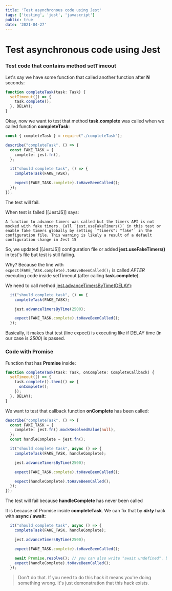 ```yaml
---
title: 'Test asynchronous code using Jest'
tags: ['testing', 'jest', 'javascript']
public: true
date: '2021-04-27'
---
```


# Test asynchronous code using Jest

### Test code that contains method setTimeout

Let's say we have some function that called another function after **N** seconds:

```ts
function completeTask(task: Task) {
  setTimeout(() => {
    task.complete();
  }, DELAY);
}
```

Okay, now we want to test that method **task.complete** was called when we called function **completeTask**:

```ts
const { completeTask } = require("./completeTask");

describe("completeTask", () => {
  const FAKE_TASK = {
    complete: jest.fn(),
  };

  it("should complete task", () => {
    completeTask(FAKE_TASK);

    expect(FAKE_TASK.complete).toHaveBeenCalled();
  });
});
```

The test will fail. 

When test is failed [[JestJS]] says:

```
A function to advance timers was called but the timers API is not mocked with fake timers. Call `jest.useFakeTimers()` in this test or enable fake timers globally by setting `"timers": "fake"` in the configuration file. This warning is likely a result of a default configuration change in Jest 15
```

So, we updated [[JestJS]] configuration file or added **jest.useFakeTimers()** in test's file but test is still failing. 

Why? Because the line with `expect(FAKE_TASK.complete).toHaveBeenCalled();` is called *AFTER* executing code inside setTimeout (after calling **task.complete**).

We need to call method [jest.advanceTimersByTime(DELAY)](https://jestjs.io/docs/jest-object#jestadvancetimersbytimemstorun):

```ts
  it("should complete task", () => {
    completeTask(FAKE_TASK);

    jest.advanceTimersByTime(2500);

    expect(FAKE_TASK.complete).toHaveBeenCalled();
  });
```

Basically, it makes that test (line expect) is executing like if DELAY time (in our case is *2500*) is passed. 


### Code with Promise

Function that has **Promise** inside:

```js
function completeTask(task: Task, onComplete: CompleteCallback) {
  setTimeout(() => {
    task.complete().then(() => {
      onComplete();
    });
  }, DELAY);
}
```

We want to test that callback function **onComplete** has been called:

```ts
describe("completeTask", () => {
  const FAKE_TASK = {
    complete: jest.fn().mockResolvedValue(null),
  };
  const handleComplete = jest.fn();

  it("should complete task", async () => {
    completeTask(FAKE_TASK, handleComplete);

    jest.advanceTimersByTime(2500);

    expect(FAKE_TASK.complete).toHaveBeenCalled();

    expect(handleComplete).toHaveBeenCalled();
  });
});
```

The test will fail because **handleComplete** has never been called

It is because of Promise inside **completeTask**. We can fix that by ***dirty*** hack with **async / await**:

```ts
  it("should complete task", async () => {
    completeTask(FAKE_TASK, handleComplete);

    jest.advanceTimersByTime(2500);

    expect(FAKE_TASK.complete).toHaveBeenCalled();

    await Promise.resolve(); // you can also write "await undefined". but why?...
    expect(handleComplete).toHaveBeenCalled();
  });
```

> Don't do that. If you need to do this hack it means you're doing something wrong. It's just demonstration that this hack exists.



